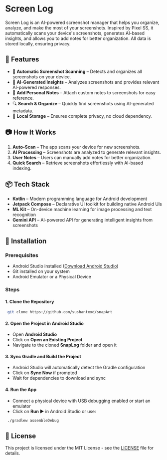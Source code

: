 # Screen Log

Screen Log is an AI-powered screenshot manager that helps you organize, analyze, and make the most of your screenshots. Inspired by Pixel SS, it automatically scans your device's screenshots, generates AI-based insights, and allows you to add notes for better organization. All data is stored locally, ensuring privacy.

## 🚀 Features

- 📸 **Automatic Screenshot Scanning** – Detects and organizes all screenshots on your device.
- 🤖 **AI-Generated Insights** – Analyzes screenshots and provides relevant AI-powered responses.
- 📝 **Add Personal Notes** – Attach custom notes to screenshots for easy reference.
- 🔍 **Search & Organize** – Quickly find screenshots using AI-generated metadata.
- 🔐 **Local Storage** – Ensures complete privacy, no cloud dependency.

## 📷 How It Works

1. **Auto-Scan** – The app scans your device for new screenshots.
2. **AI Processing** – Screenshots are analyzed to generate relevant insights.
3. **User Notes** – Users can manually add notes for better organization.
4. **Quick Search** – Retrieve screenshots effortlessly with AI-based indexing.

## 📦 Tech Stack

- **Kotlin** – Modern programming language for Android development
- **Jetpack Compose** – Declarative UI toolkit for building native Android UIs
- **ML Kit** – On-device machine learning for image processing and text recognition
- **Gemini API** – AI-powered API for generating intelligent insights from screenshots

## 🔧 Installation

### Prerequisites
- Android Studio installed ([Download Android Studio](https://developer.android.com/studio))
- Git installed on your system
- Android Emulator or a Physical Device

### Steps

#### 1. Clone the Repository
```sh
 git clone https://github.com/sushantxxd/snapArt
```

#### 2. Open the Project in Android Studio
- Open **Android Studio**
- Click on **Open an Existing Project**
- Navigate to the cloned **SnapLog** folder and open it

#### 3. Sync Gradle and Build the Project
- Android Studio will automatically detect the Gradle configuration
- Click on **Sync Now** if prompted
- Wait for dependencies to download and sync

#### 4. Run the App
- Connect a physical device with USB debugging enabled or start an emulator
- Click on **Run ▶** in Android Studio or use:
```sh
 ./gradlew assembleDebug
```

## 📜 License
This project is licensed under the MIT License - see the [LICENSE](LICENSE) file for details.

